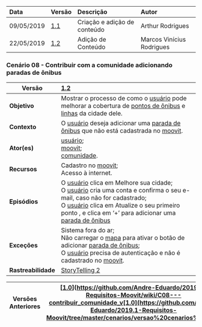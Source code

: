 |Data|Versão|Descrição|Autor|
|:---|:---|:---|:---|
|09/05/2019|[1.1](https://github.com/Andre-Eduardo/2019.1-Requisitos-Moovit/tree/master/cenarios/versao%20cenarios%201.1)|Criação e adição de conteúdo|Arthur Rodrigues|
|22/05/2019|[1.2](https://github.com/Andre-Eduardo/2019.1-Requisitos-Moovit/tree/master/cenarios/versao%20cenarios%201.2)|Adição de Conteúdo|Marcos Vinícius Rodrigues|


### Cenário 08 - Contribuir com a comunidade adicionando paradas de ônibus
|**Versão**| [1.2](https://github.com/Andre-Eduardo/2019.1-Requisitos-Moovit/tree/master/cenarios/versao%20cenarios%201.2)
|--|:--|
|**Objetivo**|Mostrar o processo de como o [usuário](https://github.com/Andre-Eduardo/2019.1-Requisitos-Moovit/wiki/L65-Usu%C3%A1rio) pode melhorar a cobertura de [pontos de ônibus](https://github.com/Andre-Eduardo/2019.1-Requisitos-Moovit/wiki/L42---parada-de-onibus) e [linhas](https://github.com/Andre-Eduardo/2019.1-Requisitos-Moovit/wiki/L30---linhas) da cidade dele. |
|**Contexto**|O [usuário](https://github.com/Andre-Eduardo/2019.1-Requisitos-Moovit/wiki/L65-Usu%C3%A1rio) deseja adicionar uma [parada de ônibus](https://github.com/Andre-Eduardo/2019.1-Requisitos-Moovit/wiki/L42---parada-de-onibus) que não está cadastrada no [moovit](https://github.com/Andre-Eduardo/2019.1-Requisitos-Moovit/wiki/L38---moovit).
|**Ator(es)**|[usuário](https://github.com/Andre-Eduardo/2019.1-Requisitos-Moovit/wiki/L65-Usu%C3%A1rio);<br> [moovit](https://github.com/Andre-Eduardo/2019.1-Requisitos-Moovit/wiki/L38---moovit);<br> [comunidade](https://github.com/Andre-Eduardo/2019.1-Requisitos-Moovit/wiki/L12---comunidade). |
|**Recursos**|Cadastro no [moovit](https://github.com/Andre-Eduardo/2019.1-Requisitos-Moovit/wiki/L38---moovit);<br> Acesso à internet. |
|**Episódios**|O [usuário](https://github.com/Andre-Eduardo/2019.1-Requisitos-Moovit/wiki/L65-Usu%C3%A1rio) clica em Melhore sua cidade;<br>O [usuário](https://github.com/Andre-Eduardo/2019.1-Requisitos-Moovit/wiki/L65-Usu%C3%A1rio) cria uma conta e confirma o seu e-mail, caso não for cadastrado;<br>O [usuário](https://github.com/Andre-Eduardo/2019.1-Requisitos-Moovit/wiki/L65-Usu%C3%A1rio) clica em Atualize o seu primeiro ponto , e clica em ‘+’ para adicionar uma [parada de ônibus](https://github.com/Andre-Eduardo/2019.1-Requisitos-Moovit/wiki/L42---parada-de-onibus) |
|**Exceções**|Sistema fora do ar;<br>Não carregar o [mapa](https://github.com/Andre-Eduardo/2019.1-Requisitos-Moovit/wiki/L18---mapa) para ativar o botão de adicionar [parada de ônibus](https://github.com/Andre-Eduardo/2019.1-Requisitos-Moovit/wiki/L42---parada-de-onibus);<br> O [usuário](https://github.com/Andre-Eduardo/2019.1-Requisitos-Moovit/wiki/L65-Usu%C3%A1rio) precisa de autenticação e não é cadastrado no [moovit](https://github.com/Andre-Eduardo/2019.1-Requisitos-Moovit/wiki/L38---moovit). |
|**Rastreabilidade**| [StoryTelling 2](https://github.com/Andre-Eduardo/2019.1-Requisitos-Moovit/wiki/Storytelling#storytelling-2---intera%C3%A7%C3%A3o-de-novo-usu%C3%A1rio-com-o-sistema)



























|Versões Anteriores|[[1.0](https://github.com/Andre-Eduardo/2019.1-Requisitos-Moovit/tree/master/cenarios/versao%20cenarios%201.0)](https://github.com/Andre-Eduardo/2019.1-Requisitos-Moovit/wiki/C08---contribuir_comunidade_v[1.0](https://github.com/Andre-Eduardo/2019.1-Requisitos-Moovit/tree/master/cenarios/versao%20cenarios%201.0)) |
|--|--|